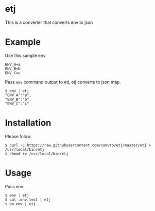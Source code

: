 # etj
This is a converter that converts env to json

# Example
Use this sample env.
```
ENV_A=a
ENV_B=b
ENV_C=c
```

Pass `env` command output to etj, etj converts to json map.

```
$ env | etj
"ENV_A":"a",
"ENV_B":"b",
"ENV_C":"c"
```

# Installation
Please folow.
```
$ curl -L https://raw.githubusercontent.com/convto/etj/master/etj > /usr/local/bin/etj
$ chmod +x /usr/local/bin/etj
```

# Usage
Pass env.
```
$ env | etj
$ cat .env.test | etj
$ go env | etj
```
